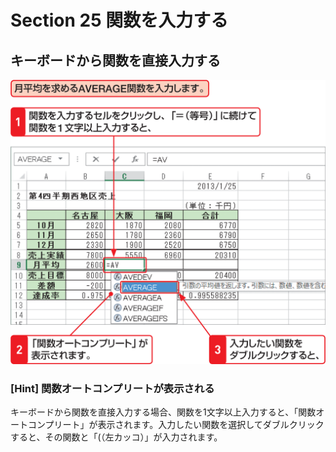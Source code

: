 # Section 25 関数を入力する

## キーボードから関数を直接入力する

![](001.png)

### [Hint] 関数オートコンプリートが表示される

キーボードから関数を直接入力する場合、関数を1文字以上入力すると、「関数オートコンプリート」が表示されます。入力したい関数を選択してダブルクリックすると、その関数と「(（左カッコ）」が入力されます。
